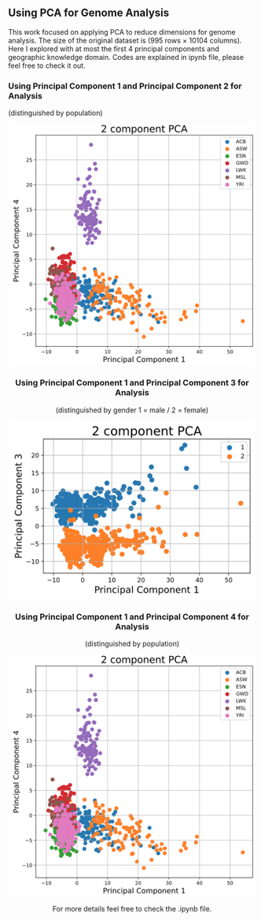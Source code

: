 ## Using PCA for Genome Analysis

This work focused on applying PCA to reduce dimensions for genome analysis. The size of the original dataset is (995 rows × 10104 columns). Here I explored with at most the first 4 principal components and geographic knowledge domain. Codes are explained in ipynb file, please feel free to check it out.

### Using Principal Component 1 and Principal Component 2 for Analysis
(distinguished by population)
<div style="text-align:center"><img src="./Images/pic3.png" width="500">

### Using Principal Component 1 and Principal Component 3 for Analysis 
(distinguished by gender 1 = male / 2 = female)

<div style="text-align:center"><img src="./Images/pic2.png" width="500">

### Using Principal Component 1 and Principal Component 4 for Analysis 
(distinguished by population)

<div style="text-align:center"><img src="./Images/pic3.png" width="500">

For more details feel free to check the .ipynb file.
